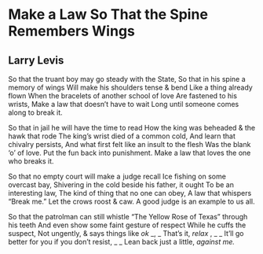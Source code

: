 # Make a Law So That the Spine Remembers Wings
## Larry Levis
So that the truant boy may go steady with the State,
So that in his spine a memory of wings
Will make his shoulders tense & bend
Like a thing already flown
When the bracelets of another school of love
Are fastened to his wrists,
Make a law that doesn’t have to wait
Long until someone comes along to break it.

So that in jail he will have the time to read
How the king was beheaded & the hawk that rode
The king’s wrist died of a common cold,
And learn that chivalry persists,
And what first felt like an insult to the flesh
Was the blank ‘o’ of love.
Put the fun back into punishment.
Make a law that loves the one who breaks it.

So that no empty court will make a  judge recall
Ice fishing on some overcast bay,
Shivering in the cold beside his father, it ought
To be an interesting law,
The kind of thing that no one can obey,
A law that whispers “Break me.”
Let the crows roost & caw.
A good judge is an example to us all.

So that the patrolman can still whistle
“The Yellow Rose of Texas” through his teeth
And even show some faint gesture of respect
While he cuffs the suspect,
Not ungently, & says things like _ok_ _,
_
That’s it, _relax_ , _
_
It’ll go better for you if you don’t resist, _
_
Lean back just a little, _against me._